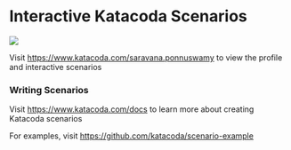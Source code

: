 # Interactive Katacoda Scenarios

[![](http://shields.katacoda.com/katacoda/saravana.ponnuswamy/count.svg)](https://www.katacoda.com/saravana.ponnuswamy "Get your profile on Katacoda.com")

Visit https://www.katacoda.com/saravana.ponnuswamy to view the profile and interactive scenarios

### Writing Scenarios
Visit https://www.katacoda.com/docs to learn more about creating Katacoda scenarios

For examples, visit https://github.com/katacoda/scenario-example
